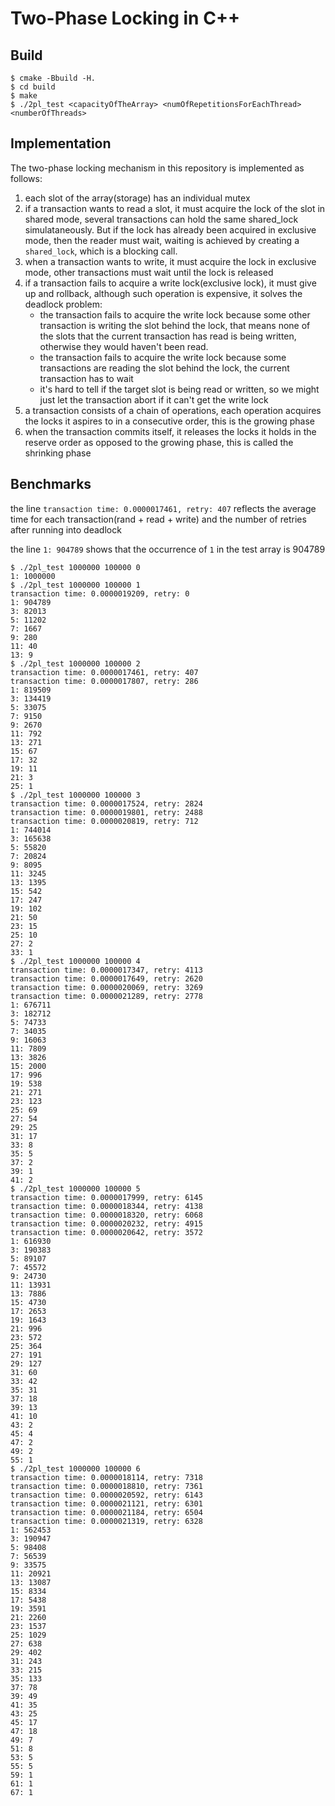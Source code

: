 # Two-Phase Locking in C++

## Build

```shell
$ cmake -Bbuild -H.
$ cd build
$ make
$ ./2pl_test <capacityOfTheArray> <numOfRepetitionsForEachThread> <numberOfThreads>
```

## Implementation

The two-phase locking mechanism in this repository is implemented as follows:

1. each slot of the array(storage) has an individual mutex
2. if a transaction wants to read a slot, it must acquire the lock of the slot in shared mode, several transactions can hold the same shared_lock simulataneously. But if the lock has already been acquired in exclusive mode, then the reader must wait, waiting is achieved by creating a `shared_lock`, which is a blocking call.
3. when a transaction wants to write, it must acquire the lock in exclusive mode, other transactions must wait until the lock is released
4. if a transaction fails to acquire a write lock(exclusive lock), it must give up and rollback, although such operation is expensive, it solves the deadlock problem:
    - the transaction fails to acquire the write lock because some other transaction is writing the slot behind the lock, that means none of the slots that the current transaction has read is being written, otherwise they would haven't been read.
    - the transaction fails to acquire the write lock because some transactions are reading the slot behind the lock, the current transaction has to wait
    - it's hard to tell if the target slot is being read or written, so we might just let the transaction abort if it can't get the write lock
5. a transaction consists of a chain of operations, each operation acquires the locks it aspires to in a consecutive order, this is the growing phase
6. when the transaction commits itself, it releases the locks it holds in the reserve order as opposed to the growing phase, this is called the shrinking phase

## Benchmarks

the line `transaction time: 0.0000017461, retry: 407` reflects the average time for each transaction(rand + read + write) and the number of retries after running into deadlock

the line `1: 904789` shows that the occurrence of `1` in the test array is 904789

```shell
$ ./2pl_test 1000000 100000 0
1: 1000000
$ ./2pl_test 1000000 100000 1
transaction time: 0.0000019209, retry: 0
1: 904789
3: 82013
5: 11202
7: 1667
9: 280
11: 40
13: 9
$ ./2pl_test 1000000 100000 2
transaction time: 0.0000017461, retry: 407
transaction time: 0.0000017807, retry: 286
1: 819509
3: 134419
5: 33075
7: 9150
9: 2670
11: 792
13: 271
15: 67
17: 32
19: 11
21: 3
25: 1
$ ./2pl_test 1000000 100000 3
transaction time: 0.0000017524, retry: 2824
transaction time: 0.0000019801, retry: 2488
transaction time: 0.0000020819, retry: 712
1: 744014
3: 165638
5: 55820
7: 20824
9: 8095
11: 3245
13: 1395
15: 542
17: 247
19: 102
21: 50
23: 15
25: 10
27: 2
33: 1
$ ./2pl_test 1000000 100000 4
transaction time: 0.0000017347, retry: 4113
transaction time: 0.0000017649, retry: 2620
transaction time: 0.0000020069, retry: 3269
transaction time: 0.0000021289, retry: 2778
1: 676711
3: 182712
5: 74733
7: 34035
9: 16063
11: 7809
13: 3826
15: 2000
17: 996
19: 538
21: 271
23: 123
25: 69
27: 54
29: 25
31: 17
33: 8
35: 5
37: 2
39: 1
41: 2
$ ./2pl_test 1000000 100000 5
transaction time: 0.0000017999, retry: 6145
transaction time: 0.0000018344, retry: 4138
transaction time: 0.0000018320, retry: 6068
transaction time: 0.0000020232, retry: 4915
transaction time: 0.0000020642, retry: 3572
1: 616930
3: 190383
5: 89107
7: 45572
9: 24730
11: 13931
13: 7886
15: 4730
17: 2653
19: 1643
21: 996
23: 572
25: 364
27: 191
29: 127
31: 60
33: 42
35: 31
37: 18
39: 13
41: 10
43: 2
45: 4
47: 2
49: 2
55: 1
$ ./2pl_test 1000000 100000 6
transaction time: 0.0000018114, retry: 7318
transaction time: 0.0000018810, retry: 7361
transaction time: 0.0000020592, retry: 6143
transaction time: 0.0000021121, retry: 6301
transaction time: 0.0000021184, retry: 6504
transaction time: 0.0000021319, retry: 6328
1: 562453
3: 190947
5: 98408
7: 56539
9: 33575
11: 20921
13: 13087
15: 8334
17: 5438
19: 3591
21: 2260
23: 1537
25: 1029
27: 638
29: 402
31: 243
33: 215
35: 133
37: 78
39: 49
41: 35
43: 25
45: 17
47: 18
49: 7
51: 8
53: 5
55: 5
59: 1
61: 1
67: 1
```
